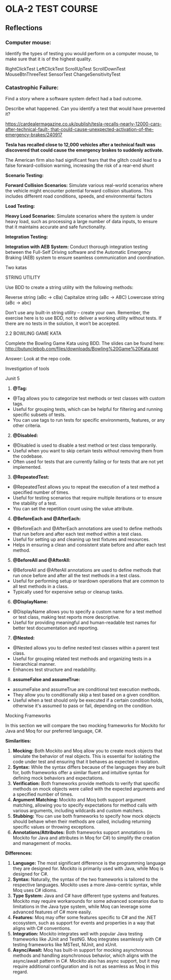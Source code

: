 # OLA-2 TEST COURSE

## Reflections

### Computer mouse:

Identify the types of testing you would perform on a computer mouse, to make sure that it is of the highest quality.

RightClickTest LeftClickTest ScrollUpTest ScrollDownTest MouseBtnThreeTest SensorTest ChangeSensitivityTest

### Catastrophic Failure:

Find a story where a software system defect had a bad outcome.

Describe what happened. Can you identify a test that would have prevented it?

[https://cardealermagazine.co.uk/publish/tesla-recalls-nearly-12000-cars-after-technical-fault- that-could-cause-unexpected-activation-of-the-emergency-brakes/240917](https://cardealermagazine.co.uk/publish/tesla-recalls-nearly-12000-cars-after-technical-fault-that-could-cause-unexpected-activation-of-the-emergency-brakes/240917)

**Tesla has recalled close to 12,000 vehicles after a technical fault was discovered that could cause the emergency brakes to suddenly activate.**

The American firm also had significant fears that the glitch could lead to a false forward-collision warning, increasing the risk of a rear-end shunt

**Scenario Testing:**

**Forward Collision Scenarios:** Simulate various real-world scenarios where the vehicle might encounter potential forward collision situations. This includes different road conditions, speeds, and environmental factors

**Load Testing:**

**Heavy Load Scenarios:** Simulate scenarios where the system is under heavy load, such as processing a large number of data inputs, to ensure that it maintains accurate and safe functionality.

**Integration Testing:**

**Integration with AEB System:** Conduct thorough integration testing between the Full-Self Driving software and the Automatic Emergency Braking (AEB) system to ensure seamless communication and coordination.

Two katas

STRING UTILITY

Use BDD to create a string utility with the following methods:

Reverse string (aBc -> cBa) Capitalize string (aBc -> ABC) Lowercase string (aBc -> abc)

Don’t use any built-in string utility – create your own. Remember, the exercise here is to use BDD, not to deliver a working utility without tests. If there are no tests in the solution, it won’t be accepted.

2\.2 BOWLING GAME KATA

Complete the Bowling Game Kata using BDD. The slides can be found here: <http://butunclebob.com/files/downloads/Bowling%20Game%20Kata.ppt>

Answer: Look at the repo code.

Investigation of tools

Junit 5

1. **@Tag:**
- @Tag allows you to categorize test methods or test classes with custom tags.
- Useful for grouping tests, which can be helpful for filtering and running specific subsets of tests.
- You can use tags to run tests for specific environments, features, or any other criteria.
2. **@Disabled:**
- @Disabled is used to disable a test method or test class temporarily.
- Useful when you want to skip certain tests without removing them from the codebase.
- Often used for tests that are currently failing or for tests that are not yet implemented.
3. **@RepeatedTest:**
- @RepeatedTest allows you to repeat the execution of a test method a specified number of times.
- Useful for testing scenarios that require multiple iterations or to ensure the stability of a test.
- You can set the repetition count using the value attribute.
4. **@BeforeEach and @AfterEach:**
- @BeforeEach and @AfterEach annotations are used to define methods that run before and after each test method within a test class.
- Useful for setting up and cleaning up test fixtures and resources.
- Helps in ensuring a clean and consistent state before and after each test method.
5. **@BeforeAll and @AfterAll:**
- @BeforeAll and @AfterAll annotations are used to define methods that run once before and after all the test methods in a test class.
- Useful for performing setup or teardown operations that are common to all test methods in a class.
- Typically used for expensive setup or cleanup tasks.
6. **@DisplayName:**
- @DisplayName allows you to specify a custom name for a test method or test class, making test reports more descriptive.
- Useful for providing meaningful and human-readable test names for better test documentation and reporting.
7. **@Nested:**
- @Nested allows you to define nested test classes within a parent test class.
- Useful for grouping related test methods and organizing tests in a hierarchical manner.
- Enhances test structure and readability.
8. **assumeFalse and assumeTrue:**
- assumeFalse and assumeTrue are conditional test execution methods.
- They allow you to conditionally skip a test based on a given condition.
- Useful when a test should only be executed if a certain condition holds, otherwise it's assumed to pass or fail, depending on the condition.

Mocking Frameworks

In this section we will compare the two mocking frameworks for Mockito for Java and Moq for our preferred language, C#.

**Similarities:**

1. **Mocking:** Both Mockito and Moq allow you to create mock objects that simulate the behavior of real objects. This is essential for isolating the code under test and ensuring that it behaves as expected in isolation.
1. **Syntax:** While the syntax differs because of the languages they are built for, both frameworks offer a similar fluent and intuitive syntax for defining mock behaviors and expectations.
1. **Verification:** Both frameworks provide methods to verify that specific methods on mock objects were called with the expected arguments and a specified number of times.
1. **Argument Matching:** Mockito and Moq both support argument matching, allowing you to specify expectations for method calls with various arguments, including wildcards and custom matchers.
5. **Stubbing:** You can use both frameworks to specify how mock objects should behave when their methods are called, including returning specific values or throwing exceptions.
5. **Annotations/Attributes:** Both frameworks support annotations (in Mockito for Java and attributes in Moq for C#) to simplify the creation and management of mocks.

**Differences:**

1. **Language:** The most significant difference is the programming language they are designed for. Mockito is primarily used with Java, while Moq is designed for C#.
1. **Syntax:** Naturally, the syntax of the two frameworks is tailored to the respective languages. Mockito uses a more Java-centric syntax, while Moq uses C# idioms.
1. **Type System:** Java and C# have different type systems and features. Mockito may require workarounds for some advanced scenarios due to limitations in the Java type system, while Moq can leverage some advanced features of C# more easily.
1. **Features:** Moq may offer some features specific to C# and the .NET ecosystem, such as support for events and properties in a way that aligns with C# conventions.
1. **Integration:** Mockito integrates well with popular Java testing frameworks like JUnit and TestNG. Moq integrates seamlessly with C# testing frameworks like MSTest, NUnit, and xUnit.
1. **Async/Await:** Moq has built-in support for mocking asynchronous methods and handling asynchronous behavior, which aligns with the async/await pattern in C#. Mockito also has async support, but it may require additional configuration and is not as seamless as Moq in this regard.
